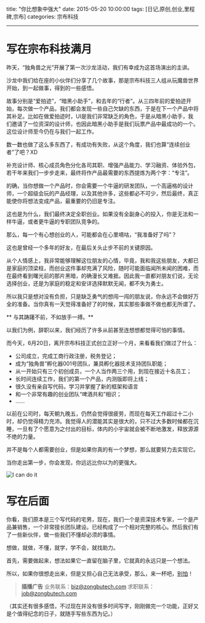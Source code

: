 title: "你比想象中强大"
date: 2015-05-20 10:00:00
tags: [日记,原创,创业,里程碑,宗布]
categories: 宗布科技

---

# 写在宗布科技满月

昨天，“独角兽之光”开展了第一次沙龙活动，我们有幸成为这首场演出的主讲。

沙龙中我们给在座的小伙伴们分享了几个故事，那是宗布科技三人组从玩魔兽世界开始，到一起做事，得到的一些感悟。

故事分别是“爱拍迹”，“暗黑小助手”，和去年的“行者”。从三四年前的爱拍迹开始，每次做一个产品，我们都会发现一些自己欠缺的东西，于是在下一个产品中将其补足。比如在做爱拍迹时，UI是我们非常缺乏的角色，于是从暗黑小助手，我们邀请了一位资深的设计师，也因此暗黑小助手是我们玩票产品中最成功的一个。这位设计师至今仍在与我们一起工作。

数一数也做了这么多东西了，有成功有失败，从这个角度，我们也算“连续创业者”了吧？XD

<!--more-->

补充设计师、核心成员角色分化各司其职、增强产品能力、学习融资、体验外包，若干年来我们一步步走来，最终将作产品最需要的东西提炼为两个字：“专注”。

的确，当你想做一个产品时，你会需要一个牛逼的研发团队，一个高逼格的设计师，一个超级会玩的产品经理，以及其他许多，这些都必不可少，然后最终，真正能使你将想法变成产品，最重要的仍旧是专注。

这也是为什么，我们最终决定全职创业。如果没有全副身心的投入，你是无法和一样牛逼，或者更牛逼的专职团队竞争的。

那么，每一个有心想创业的人，可能都会在心里嘀咕，“我准备好了吗”？

这也是曾经一个多年的好友，在最后关头止步不前的关键原因。

从个人情感上，我非常能够理解这位朋友的心情，毕竟，我和我这些朋友，大都已是家庭的顶梁柱，而创业这件事却充满了风险，随时可能面临闻所未闻的困难，而在最终看到曙光前的那片黑暗，的确漫长又难捱。因此我一直都对朋友们说，无论选择创业，还是为家庭的稳定和安详选择默默无闻，都不失为勇士。

所以我只是想对没有负担，只是缺乏勇气的想闯一闯的朋友说，你永远不会做好万全的准备。当你真有一天觉得准备好了的时候，其实那些事做不做也都无所谓了。

** 与其踌躇不前，不如放手一搏。**

以我们为例，辞职以来，我们经历了许多从前甚至连想想都觉得可怕的事情。

而今天，6月20日，离开宗布科技正式创立正好一个月，来看看我们做过了什么：

- 公司成立，完成工商行政注册，税务登记；
- 成为“独角兽”孵化器001号团队，兼具孵化器技术支持团队职能；
- 从一开始只有三个初创成员，一个人当作两三个用，到现在接近十名员工；
- 长时间连续工作，我们的第一个产品，内测版即将上线；
- 很久没有亲自写代码，学习并掌握了新的框架和语言
- 和一个非常有趣的创业团队“啤酒共和”相识；
- ……

以前在公司时，每天朝九晚五，仍然会觉得很疲劳，而现在每天工作超过十二小时，却仍觉得精力充沛。我觉得人的潜能其实是很大的，只不过大多数时候都在沉睡，一旦有了个愿意为之付出的目标，体内的小宇宙就会被不断地激发，释放源源不绝的力量。

并不是每个人都需要创业，但是如果你真的有一个梦想，那么就要努力去实现它。

当你走出第一步，你会发现，你远远比你以为的更强大。

![I can do it](http://static.catxn.cn/images/i-can-do-it.jpg-o)

# 写在后面

你看，我们原本是三个写代码的宅男，现在，我们一个是资深技术专家，一个是产品兼销售，一个非常擅长团队建设。已经构成了一个相对完整的核心。然后我们有了一些新伙伴，做一些我们不懂却必须的事情。

想做，就做，不懂，就学，学不会，就找助力。

首先，需要做起来，想法如果它一直留在脑子里，它就真的永远只是一个想法。

所以，如果你很想走出来，但是又担心自己无法承受，那么，来一杯吧，[别怕](http://beerepublic.me/)！

> **插播广告**
业务联系：<biz@zongbutech.com>
求职联系：<job@zongbutech.com>

（其实还有很多感悟，不过现在并没有很多时间写字，刚刚做完一个功能，正好又是个值得纪念的日子，就随手写些东西为记。）


